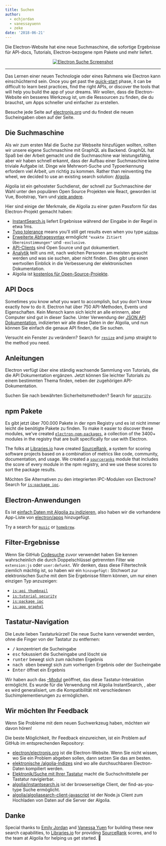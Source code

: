 ```yaml
---
title: Suchen
author:
  - echjordan
  - vanessayuenn
  - zeke
date: '2018-06-21'
---
```


Die Electron-Website hat eine neue Suchmaschine, die sofortige Ergebnisse für API-docs, Tutorials, Electron-bezogene npm Pakete und mehr liefert.

<figure>
  <a href="https://electronjs.org/?query=resize" style="display: block; text-align: center;">
    <img class="screenshot" src="https://user-images.githubusercontent.com/2289/41683719-417ca80a-7490-11e8-9a52-fb145f4251ba.png" alt="Electron Suche Screenshot">
  </a>
</figure>

---

Das Lernen einer neuen Technologie oder eines Rahmens wie Electron kann einschüchternd sein. Once you get past the [quick-start][] phase, it can be difficult to learn best practices, find the right APIs, or discover the tools that will help you build the app of your dreams. Wir wollen, dass die Electron-Website ein besseres Werkzeug ist, um die Ressourcen zu finden, die du brauchst, um Apps schneller und einfacher zu erstellen.

Besuche jede Seite auf [electronjs.org](https://electronjs.org) und du findest die neuen Sucheingaben oben auf der Seite.

## Die Suchmaschine

Als wir zum ersten Mal die Suche zur Webseite hinzufügen wollten, rollten wir unsere eigene Suchmaschine mit GraphQL als Backend. GraphQL hat Spaß bei der Arbeit gemacht und die Suchmaschine war leistungsfähig, aber wir haben schnell erkannt, dass der Aufbau einer Suchmaschine keine triviale Aufgabe ist. Dinge wie Mehrwort-Suche und Typoerkennung erfordern viel Arbeit, um richtig zu kommen. Rather than reinventing the wheel, we decided to use an existing search solution: [Algolia][].

Algolia ist ein gehosteter Suchdienst, der schnell zur Suchmaschine der Wahl unter den populären Open Source Projekten wie React, geworden ist Vue, Bootstrap, Yarn und [viele andere](https://community.algolia.com/docsearch/).

Hier sind einige der Merkmale, die Algolia zu einer guten Passform für das Electron-Projekt gemacht haben:

- [InstantSearch.js](https://community.algolia.com/instantsearch.js) liefert Ergebnisse während der Eingabe in der Regel in etwa 1ms.
- [Typo tolerance](https://www.algolia.com/doc/guides/textual-relevance/typo-tolerance/) means you'll still get results even when you type [`widnow`][].
- [Erweiterte Abfragesyntax](https://www.algolia.com/doc/api-reference/api-parameters/advancedSyntax/) ermöglicht `"exakte Zitiert Übereinstimmungen"` und `-exclusive`.
- [API-Clients](https://www.algolia.com/doc/api-client/javascript/getting-started/) sind Open Source und gut dokumentiert.
- [Analytik](https://www.algolia.com/doc/guides/analytics/analytics-overview/) teilt uns mit, nach welchen Personen am meisten gesucht werden und was sie suchen, aber nicht finden. Dies gibt uns einen wertvollen Einblick in die Verbesserung der elektronischen Dokumentation.
- Algolia ist [kostenlos für Open-Source-Projekte](https://www.algolia.com/for-open-source).

## API Docs

Sometimes you know *what* you want to accomplish, but you don't know exactly *how* to do it. Electron hat über 750 API-Methoden, Events und Eigenschaften. Kein Mensch kann sich leicht an alle erinnern, aber Computer sind gut in dieser Sache. Unter Verwendung der [JSON API Dokumentation](https://electronjs.org/blog/api-docs-json-schema), indizierten wir alle diese Daten in der Algolia, und nun können Sie einfach die genaue API finden, die Sie suchen.

Versucht ein Fenster zu verändern? Search for [`resize`][] and jump straight to the method you need.

## Anleitungen

Electron verfügt über eine ständig wachsende Sammlung von Tutorials, die die API Dokumentation ergänzen. Jetzt können Sie leichter Tutorials zu einem bestimmten Thema finden, neben der zugehörigen API-Dokumentation.

Suchen Sie nach bewährten Sicherheitsmethoden? Search for [`security`][].

## npm Pakete

Es gibt jetzt über 700.000 Pakete in der npm Registry und es ist nicht immer leicht die benötigte Pakete zu finden. To make it easier to discover these modules, we've created [`electron-npm-packages`][], a collection of the 3400+ modules in the registry that are built specifically for use with Electron.

The folks at [Libraries.io][] have created [SourceRank][], a system for scoring software projects based on a combination of metrics like code, community, documentation, and usage. We created a [`sourceranks`][] module that includes the score of every module in the npm registry, and we use these scores to sort the package results.

Möchten Sie Alternativen zu den integrierten IPC-Modulen von Electrone? Search for [`is:package ipc`][].

## Electron-Anwendungen

Es ist [einfach Daten mit Algolia zu indizieren](https://github.com/electron/algolia-indices), also haben wir die vorhandene App-Liste von [electron/apps](https://github.com/electron/apps) hinzugefügt.

Try a search for [`music`][] or [`homebrew`][].

## Filter-Ergebnisse

Wenn Sie GitHub [Codesuche](https://github.com/search) zuvor verwendet haben Sie kennen wahrscheinlich die durch Doppelschlüssel getrennten Filter wie `extension:js` oder `user:defunkt`. Wir denken, dass diese Filtertechnik ziemlich mächtig ist, so haben wir ein `hinzugefügt:` Stichwort zur elektronischen Suche mit dem Sie Ergebnisse filtern können, um nur einen einzigen Typ anzuzeigen:

- [`is:api thumbnail`][]
- [`is:tutorial security`][]
- [`is:package ipc`][]
- [`is:app graphql`][]

## Tastatur-Navigation

Die Leute lieben Tastaturkürzel! Die neue Suche kann verwendet werden, ohne die Finger von der Tastatur zu entfernen:

- <kbd>/</kbd> konzentriert die Sucheingabe
- <kbd>esc</kbd> fokussiert die Sucheingabe und löscht sie
- <kbd>runter</kbd> bewegt sich zum nächsten Ergebnis
- <kbd>nach oben</kbd> bewegt sich zum vorherigen Ergebnis oder der Sucheingabe
- <kbd>Enter</kbd> öffnet ein Ergebnis

Wir haben auch das [-Modul](https://github.com/electron/search-with-your-keyboard/) geöffnet, das diese Tastatur-Interaktion ermöglicht. Es wurde für die Verwendung mit Algolia InstantSearch, , aber es wird generalisiert, um die Kompatibilität mit verschiedenen Suchimplementierungen zu ermöglichen.

## Wir möchten Ihr Feedback

Wenn Sie Probleme mit dem neuen Suchwerkzeug haben, möchten wir davon hören!

Die beste Möglichkeit, Ihr Feedback einzureichen, ist ein Problem auf GitHub im entsprechenden Repository:

- [electron/electronjs.org](https://github.com/electron/electronjs.org) ist die Electron-Website. Wenn Sie nicht wissen, wo Sie ein Problem abgeben sollen, dann setzen Sie das am besten.
- [elektronische /algolia-Indizes](https://github.com/electron/algolia-indices) sind wo alle durchsuchbaren Electron-Daten kompiliert werden.
- [Elektronik/Suche mit Ihrer Tastatur](https://github.com/electron/search-with-your-keyboard) macht die Suchschnittstelle per Tastatur navigierbar.
- [algolia/instantsearch.js](https://github.com/algolia/instantsearch.js) ist der browserseitige Client, der find-as-you-type Suche ermöglicht.
- [algolia/algoliasearch-client-javascript](https://github.com/algolia/algoliasearch-client-javascript) ist der Node.js Client zum Hochladen von Daten auf die Server der Algolia.

## Danke

Special thanks to [Emily Jordan](https://github.com/echjordan) and [Vanessa Yuen](https://github.com/vanessayuenn) for building these new search capabilities, to [Libraries.io][] for providing [SourceRank][] scores, and to the team at Algolia for helping us get started. 🍹

[`electron-npm-packages`]: https://ghub.io/electron-npm-packages
[`homebrew`]: https://electronjs.org/?query=homebrew
[`is:api thumbnail`]: https://electronjs.org/?query=is%3Aapi%20thumbnail
[`is:app graphql`]: https://electronjs.org/?query=is%3Aapp%20graphql
[`is:package ipc`]: https://electronjs.org/?query=is%3Apackage%20ipc
[`is:tutorial security`]: https://electronjs.org/?query=is%3Atutorial%20security
[`music`]: https://electronjs.org/?query=music
[`resize`]: https://electronjs.org/?query=resize
[`security`]: https://electronjs.org/?query=security
[`sourceranks`]: https://github.com/nice-registry/sourceranks
[`widnow`]: https://electronjs.org/?query=widnow
[Algolia]: https://algolia.com
[Libraries.io]: https://libraries.io
[quick-start]: https://github.com/electron/electron-quick-start
[SourceRank]: https://docs.libraries.io/overview.html#sourcerank